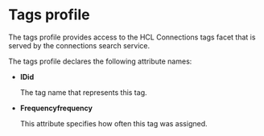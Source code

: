 # Tags profile

The tags profile provides access to the HCL Connections tags facet that is served by the connections search service.

The tags profile declares the following attribute names:

-   **IDid**

    The tag name that represents this tag.

-   **Frequencyfrequency**

    This attribute specifies how often this tag was assigned.

